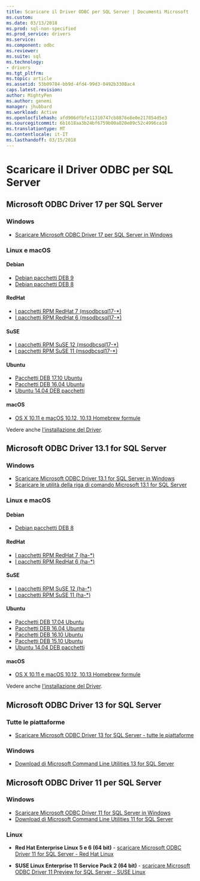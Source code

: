 ```yaml
---
title: Scaricare il Driver ODBC per SQL Server | Documenti Microsoft
ms.custom: 
ms.date: 03/13/2018
ms.prod: sql-non-specified
ms.prod_service: drivers
ms.service: 
ms.component: odbc
ms.reviewer: 
ms.suite: sql
ms.technology:
- drivers
ms.tgt_pltfrm: 
ms.topic: article
ms.assetid: 53b09784-bb9d-4fd4-99d3-0492b3308ac4
caps.latest.revision: 
author: MightyPen
ms.author: genemi
manager: jhubbard
ms.workload: Active
ms.openlocfilehash: afd906dfbfe11310747cb8876e8e0e217854d5e3
ms.sourcegitcommit: 6b1618aa3b24bf6759b00a820e09c52c4996ca10
ms.translationtype: MT
ms.contentlocale: it-IT
ms.lasthandoff: 03/15/2018
---
```

# <a name="download-odbc-driver-for-sql-server"></a>Scaricare il Driver ODBC per SQL Server

## <a name="microsoft-odbc-driver-17-for-sql-server"></a>Microsoft ODBC Driver 17 per SQL Server

### <a name="windows"></a>Windows

- [Scaricare Microsoft ODBC Driver 17 per SQL Server in Windows](https://www.microsoft.com/download/details.aspx?id=56567)

### <a name="linux-and-macos"></a>Linux e macOS

#### <a name="debian"></a>Debian
- [Debian pacchetti DEB 9](https://packages.microsoft.com/debian/9/prod/pool/main/m/msodbcsql17/)
- [Debian pacchetti DEB 8](https://packages.microsoft.com/debian/8/prod/pool/main/m/msodbcsql17/)

#### <a name="redhat"></a>RedHat
- [I pacchetti RPM RedHat 7 (msodbcsql17-*)](https://packages.microsoft.com/rhel/7/prod/)
- [I pacchetti RPM RedHat 6 (msodbcsql17-*)](https://packages.microsoft.com/rhel/6.8/prod/)

#### <a name="suse"></a>SuSE
- [I pacchetti RPM SuSE 12 (msodbcsql17-*)](https://packages.microsoft.com/sles/12/prod/)
- [I pacchetti RPM SuSE 11 (msodbcsql17-*)](https://packages.microsoft.com/sles/11/prod/)

#### <a name="ubuntu"></a>Ubuntu
- [Pacchetti DEB 17.10 Ubuntu](https://packages.microsoft.com/ubuntu/17.10/prod/pool/main/m/msodbcsql17/)
- [Pacchetti DEB 16.04 Ubuntu](https://packages.microsoft.com/ubuntu/16.04/prod/pool/main/m/msodbcsql17/)
- [Ubuntu 14.04 DEB pacchetti](https://packages.microsoft.com/ubuntu/14.04/prod/pool/main/m/msodbcsql17/) 

#### <a name="macos"></a>macOS
- [OS X 10.11 e macOS 10.12, 10.13 Homebrew formule](https://github.com/Microsoft/homebrew-mssql-release)

Vedere anche [l'installazione del Driver](linux-mac/installing-the-microsoft-odbc-driver-for-sql-server.md).

## <a name="microsoft-odbc-driver-131-for-sql-server"></a>Microsoft ODBC Driver 13.1 for SQL Server

### <a name="windows"></a>Windows

- [Scaricare Microsoft ODBC Driver 13.1 for SQL Server in Windows](https://www.microsoft.com/download/details.aspx?id=53339)
- [Scaricare le utilità della riga di comando Microsoft 13.1 for SQL Server](https://www.microsoft.com/download/details.aspx?id=53591)

### <a name="linux-and-macos"></a>Linux e macOS

#### <a name="debian"></a>Debian
- [Debian pacchetti DEB 8](https://packages.microsoft.com/debian/8/prod/pool/main/m/msodbcsql/)

#### <a name="redhat"></a>RedHat
- [I pacchetti RPM RedHat 7 (ha-*)](https://packages.microsoft.com/rhel/7/prod/)
- [I pacchetti RPM RedHat 6 (ha-*)](https://packages.microsoft.com/rhel/6.8/prod/)

#### <a name="suse"></a>SuSE
- [I pacchetti RPM SuSE 12 (ha-*)](https://packages.microsoft.com/sles/12/prod/)
- [I pacchetti RPM SuSE 11 (ha-*)](https://packages.microsoft.com/sles/11/prod/)

#### <a name="ubuntu"></a>Ubuntu
- [Pacchetti DEB 17.04 Ubuntu](https://packages.microsoft.com/ubuntu/17.04/prod/pool/main/m/msodbcsql/)
- [Pacchetti DEB 16.04 Ubuntu](https://packages.microsoft.com/ubuntu/16.04/prod/pool/main/m/msodbcsql/)
- [Pacchetti DEB 16.10 Ubuntu](https://packages.microsoft.com/ubuntu/16.10/prod/pool/main/m/msodbcsql/)
- [Pacchetti DEB 15.10 Ubuntu](https://packages.microsoft.com/ubuntu/15.10/prod/pool/main/m/msodbcsql/)
- [Ubuntu 14.04 DEB pacchetti](https://packages.microsoft.com/ubuntu/14.04/prod/pool/main/m/msodbcsql/) 

#### <a name="macos"></a>macOS
- [OS X 10.11 e macOS 10.12, 10.13 Homebrew formule](https://github.com/Microsoft/homebrew-mssql-release)

Vedere anche [l'installazione del Driver](linux-mac/installing-the-microsoft-odbc-driver-for-sql-server.md).

## <a name="microsoft-odbc-driver-13-for-sql-server"></a>Microsoft ODBC Driver 13 for SQL Server  

### <a name="all-platforms"></a>Tutte le piattaforme  

- [Scaricare Microsoft ODBC Driver 13 for SQL Server - tutte le piattaforme](https://www.microsoft.com/download/details.aspx?id=50420)

### <a name="windows"></a>Windows

- [Download di Microsoft Command Line Utilities 13 for SQL Server](https://www.microsoft.com/download/details.aspx?id=52680)

## <a name="microsoft-odbc-driver-11-for-sql-server"></a>Microsoft ODBC Driver 11 per SQL Server  

### <a name="windows"></a>Windows

- [Scaricare Microsoft ODBC Driver 11 for SQL Server in Windows](https://www.microsoft.com/download/details.aspx?id=36434)  
- [Download di Microsoft Command Line Utilities 11 for SQL Server](https://www.microsoft.com/download/details.aspx?id=36433)  

### <a name="linux"></a>Linux

- **Red Hat Enterprise Linux 5 e 6 (64 bit)** - [scaricare Microsoft ODBC Driver 11 for SQL Server - Red Hat Linux](http://go.microsoft.com/fwlink/?LinkId=267321)

- **SUSE Linux Enterprise 11 Service Pack 2 (64 bit)** - [scaricare Microsoft ODBC Driver 11 Preview for SQL Server - SUSE Linux](http://go.microsoft.com/fwlink/?LinkId=264916)
